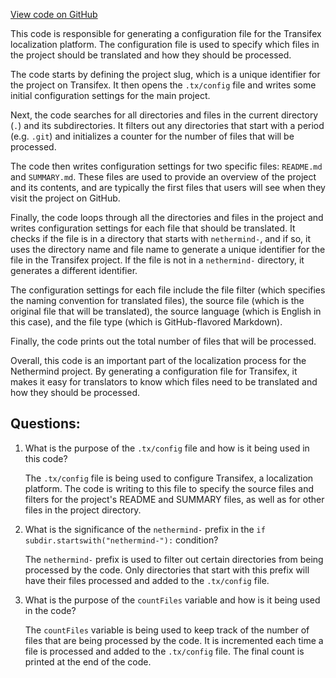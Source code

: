 [View code on GitHub](https://github.com/NethermindEth/nethermind/src/Nethermind/Nethermind.GitBook/docs/tx-config.py)

This code is responsible for generating a configuration file for the Transifex localization platform. The configuration file is used to specify which files in the project should be translated and how they should be processed. 

The code starts by defining the project slug, which is a unique identifier for the project on Transifex. It then opens the `.tx/config` file and writes some initial configuration settings for the main project. 

Next, the code searches for all directories and files in the current directory (`.`) and its subdirectories. It filters out any directories that start with a period (e.g. `.git`) and initializes a counter for the number of files that will be processed. 

The code then writes configuration settings for two specific files: `README.md` and `SUMMARY.md`. These files are used to provide an overview of the project and its contents, and are typically the first files that users will see when they visit the project on GitHub. 

Finally, the code loops through all the directories and files in the project and writes configuration settings for each file that should be translated. It checks if the file is in a directory that starts with `nethermind-`, and if so, it uses the directory name and file name to generate a unique identifier for the file in the Transifex project. If the file is not in a `nethermind-` directory, it generates a different identifier. 

The configuration settings for each file include the file filter (which specifies the naming convention for translated files), the source file (which is the original file that will be translated), the source language (which is English in this case), and the file type (which is GitHub-flavored Markdown). 

Finally, the code prints out the total number of files that will be processed. 

Overall, this code is an important part of the localization process for the Nethermind project. By generating a configuration file for Transifex, it makes it easy for translators to know which files need to be translated and how they should be processed.
## Questions: 
 1. What is the purpose of the `.tx/config` file and how is it being used in this code?
    
    The `.tx/config` file is being used to configure Transifex, a localization platform. The code is writing to this file to specify the source files and filters for the project's README and SUMMARY files, as well as for other files in the project directory.

2. What is the significance of the `nethermind-` prefix in the `if subdir.startswith("nethermind-"):` condition?
    
    The `nethermind-` prefix is used to filter out certain directories from being processed by the code. Only directories that start with this prefix will have their files processed and added to the `.tx/config` file.

3. What is the purpose of the `countFiles` variable and how is it being used in the code?
    
    The `countFiles` variable is being used to keep track of the number of files that are being processed by the code. It is incremented each time a file is processed and added to the `.tx/config` file. The final count is printed at the end of the code.